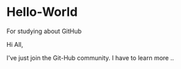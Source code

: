 # Hello-World
For studying about GitHub

Hi All,

I've just join the Git-Hub community. I have to learn more ..
